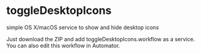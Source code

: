 # toggleDesktopIcons
simple OS X/macOS service to show and hide desktop icons 

Just download the ZIP and add toggleDesktopIcons.workflow as a service. You can also edit this workflow in Automator. 
